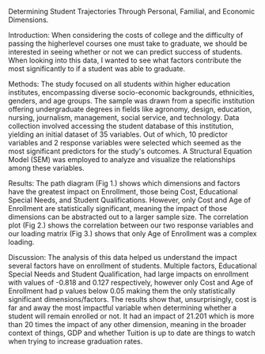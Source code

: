 Determining Student Trajectories Through Personal, Familial, and
Economic Dimensions.



Introduction: When considering the costs of college and the difficulty of passing the higherlevel courses one must take to graduate, we should be interested in seeing whether or not we can
predict success of students. When looking into this data, I wanted to see what factors
contribute the most significantly to if a student was able to graduate.

Methods: The study focused on all students within higher education institutes, encompassing
diverse socio-economic backgrounds, ethnicities, genders, and age groups. The sample was
drawn from a specific institution offering undergraduate degrees in fields like agronomy, design,
education, nursing, journalism, management, social service, and technology. Data collection
involved accessing the student database of this institution, yielding an initial dataset of 35
variables. Out of which, 10 predictor variables and 2 response variables were selected which
seemed as the most significant predictors for the study's outcomes. A Structural Equation Model
(SEM) was employed to analyze and visualize the relationships among these variables.

Results: The path diagram (Fig 1.) shows which dimensions and factors have the greatest impact
on Enrollment, those being Cost, Educational Special Needs, and Student Qualifications.
However, only Cost and Age of Enrollment are statistically significant, meaning the impact of
those dimensions can be abstracted out to a larger sample size. The correlation plot (Fig 2.)
shows the correlation between our two response variables and our loading matrix (Fig 3.) shows
that only Age of Enrollment was a complex loading.

Discussion: The analysis of this data helped us understand the impact several factors have on
enrollment of students. Multiple factors, Educational Special Needs and Student Qualification,
had large impacts on enrollment with values of -0.818 and 0.127 respectively, however only Cost
and Age of Enrollment had p values below 0.05 making them the only statistically significant
dimensions/factors. The results show that, unsurprisingly, cost is far and away the most
impactful variable when determining whether a student will remain enrolled or not. It had an
impact of 21.201 which is more than 20 times the impact of any other dimension, meaning in the
broader context of things, GDP and whether Tuition is up to date are things to watch when trying
to increase graduation rates.
